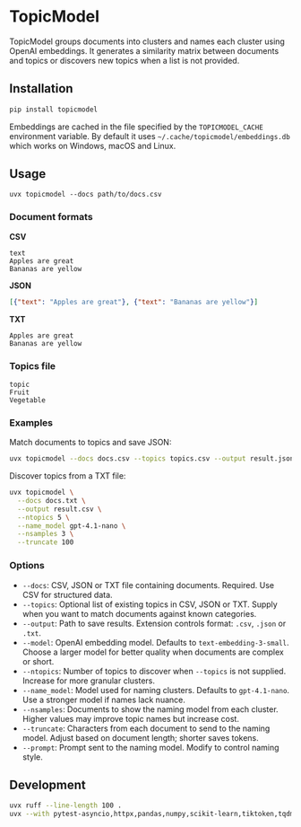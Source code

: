 # TopicModel

TopicModel groups documents into clusters and names each cluster using OpenAI embeddings.
It generates a similarity matrix between documents and topics or discovers new topics when
a list is not provided.

## Installation

```bash
pip install topicmodel
```

Embeddings are cached in the file specified by the `TOPICMODEL_CACHE` environment
variable. By default it uses `~/.cache/topicmodel/embeddings.db` which works on
Windows, macOS and Linux.

## Usage

`uvx topicmodel --docs path/to/docs.csv`

### Document formats

**CSV**

```csv
text
Apples are great
Bananas are yellow
```

**JSON**

```json
[{"text": "Apples are great"}, {"text": "Bananas are yellow"}]
```

**TXT**

```text
Apples are great
Bananas are yellow
```

### Topics file

```csv
topic
Fruit
Vegetable
```

### Examples

Match documents to topics and save JSON:

```bash
uvx topicmodel --docs docs.csv --topics topics.csv --output result.json
```

Discover topics from a TXT file:

```bash
uvx topicmodel \
  --docs docs.txt \
  --output result.csv \
  --ntopics 5 \
  --name_model gpt-4.1-nano \
  --nsamples 3 \
  --truncate 100
```

### Options

- `--docs`: CSV, JSON or TXT file containing documents. Required. Use CSV for structured data.
- `--topics`: Optional list of existing topics in CSV, JSON or TXT. Supply when you want to
  match documents against known categories.
- `--output`: Path to save results. Extension controls format: `.csv`, `.json` or `.txt`.
- `--model`: OpenAI embedding model. Defaults to `text-embedding-3-small`. Choose a larger
  model for better quality when documents are complex or short.
- `--ntopics`: Number of topics to discover when `--topics` is not supplied. Increase for
  more granular clusters.
- `--name_model`: Model used for naming clusters. Defaults to `gpt-4.1-nano`. Use a stronger
  model if names lack nuance.
- `--nsamples`: Documents to show the naming model from each cluster. Higher values may
  improve topic names but increase cost.
- `--truncate`: Characters from each document to send to the naming model. Adjust based on
  document length; shorter saves tokens.
- `--prompt`: Prompt sent to the naming model. Modify to control naming style.

## Development

```bash
uvx ruff --line-length 100 .
uvx --with pytest-asyncio,httpx,pandas,numpy,scikit-learn,tiktoken,tqdm pytest
```
